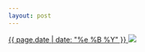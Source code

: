 ```yaml
---
layout: post
---
```


<p>
  <a href="/227">
    <time>{{ page.date | date: "%e %B %Y" }}</time>
    <img src="{{ site.assets_url }}/227.jpg">
  </a>
  
</p>
